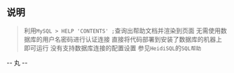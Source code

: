 ## 说明
> 利用`MySQL > HELP 'CONTENTS' ;`查询出帮助文档并渲染到页面
> 无需使用数据库的用户名密码进行认证连接
> 直接将代码部署到安装了数据库的机器上即可运行
> 没有支持数据库连接的配置设置
> 参见`HeidiSQL`的`SQL帮助`


-- 丸 --